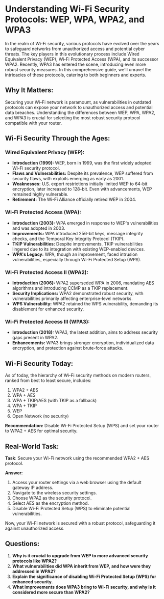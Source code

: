 # Understanding Wi-Fi Security Protocols: WEP, WPA, WPA2, and WPA3

In the realm of Wi-Fi security, various protocols have evolved over the years to safeguard networks from unauthorized access and potential cyber threats. The key players in this evolutionary process include Wired Equivalent Privacy (WEP), Wi-Fi Protected Access (WPA), and its successor WPA2. Recently, WPA3 has entered the scene, introducing even more robust security measures. In this comprehensive guide, we'll unravel the intricacies of these protocols, catering to both beginners and experts.

## Why It Matters:

Securing your Wi-Fi network is paramount, as vulnerabilities in outdated protocols can expose your network to unauthorized access and potential data breaches. Understanding the differences between WEP, WPA, WPA2, and WPA3 is crucial for selecting the most robust security protocol compatible with your router.

## Wi-Fi Security Through the Ages:

### Wired Equivalent Privacy (WEP):
- **Introduction (1999):** WEP, born in 1999, was the first widely adopted Wi-Fi security protocol.
- **Flaws and Vulnerabilities:** Despite its prevalence, WEP suffered from security flaws, with exploits emerging as early as 2001.
- **Weaknesses:** U.S. export restrictions initially limited WEP to 64-bit encryption, later increased to 128-bit. Even with advancements, WEP remained highly vulnerable.
- **Retirement:** The Wi-Fi Alliance officially retired WEP in 2004.

### Wi-Fi Protected Access (WPA):
- **Introduction (2003):** WPA emerged in response to WEP's vulnerabilities and was adopted in 2003.
- **Improvements:** WPA introduced 256-bit keys, message integrity checks, and the Temporal Key Integrity Protocol (TKIP).
- **TKIP Vulnerabilities:** Despite improvements, TKIP vulnerabilities lingered due to its integration with existing WEP-enabled devices.
- **WPA's Legacy:** WPA, though an improvement, faced intrusion vulnerabilities, especially through Wi-Fi Protected Setup (WPS).

### Wi-Fi Protected Access II (WPA2):
- **Introduction (2006):** WPA2 superseded WPA in 2006, mandating AES algorithms and introducing CCMP as a TKIP replacement.
- **Security Implications:** WPA2 demonstrated robust security, with vulnerabilities primarily affecting enterprise-level networks.
- **WPS Vulnerability:** WPA2 retained the WPS vulnerability, demanding its disablement for enhanced security.

### Wi-Fi Protected Access III (WPA3):
- **Introduction (2018):** WPA3, the latest addition, aims to address security gaps present in WPA2.
- **Enhancements:** WPA3 brings stronger encryption, individualized data encryption, and protection against brute-force attacks.

## Wi-Fi Security Today:

As of today, the hierarchy of Wi-Fi security methods on modern routers, ranked from best to least secure, includes:

1. WPA2 + AES
2. WPA + AES
3. WPA + TKIP/AES (with TKIP as a fallback)
4. WPA + TKIP
5. WEP
6. Open Network (no security)

**Recommendation:** Disable Wi-Fi Protected Setup (WPS) and set your router to WPA2 + AES for optimal security.

## Real-World Task:

**Task:** Secure your Wi-Fi network using the recommended WPA2 + AES protocol.

**Answer:**
1. Access your router settings via a web browser using the default gateway IP address.
2. Navigate to the wireless security settings.
3. Choose WPA2 as the security protocol.
4. Select AES as the encryption method.
5. Disable Wi-Fi Protected Setup (WPS) to eliminate potential vulnerabilities.

Now, your Wi-Fi network is secured with a robust protocol, safeguarding it against unauthorized access.

## Questions:

1. **Why is it crucial to upgrade from WEP to more advanced security protocols like WPA2?**
2. **What vulnerabilities did WPA inherit from WEP, and how were they addressed in WPA2?**
3. **Explain the significance of disabling Wi-Fi Protected Setup (WPS) for enhanced security.**
4. **What improvements does WPA3 bring to Wi-Fi security, and why is it considered more secure than WPA2?**
